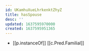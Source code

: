 ```yaml
---
id: UKamhuXueLhrkenktZhyZ
title: hasSpouse
desc: ''
updated: 1637595970000
created: 1637595951365
---
```




- [[p.instanceOf]] [[c.Pred.Familial]]
